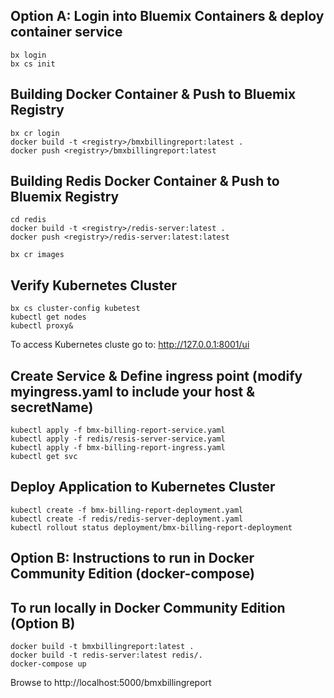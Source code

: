 
## Option A: Login into Bluemix Containers & deploy container service
```
bx login 
bx cs init
```

## Building Docker Container & Push to Bluemix Registry

```
bx cr login
docker build -t <registry>/bmxbillingreport:latest .
docker push <registry>/bmxbillingreport:latest
```

## Building Redis Docker Container & Push to Bluemix Registry
```
cd redis
docker build -t <registry>/redis-server:latest .
docker push <registry>/redis-server:latest:latest

bx cr images
```


## Verify Kubernetes Cluster
```
bx cs cluster-config kubetest
kubectl get nodes
kubectl proxy&
```

To access Kubernetes cluste go to:  http://127.0.0.1:8001/ui

## Create Service & Define ingress point (modify myingress.yaml to include your host & secretName)
```
kubectl apply -f bmx-billing-report-service.yaml
kubectl apply -f redis/resis-server-service.yaml
kubectl apply -f bmx-billing-report-ingress.yaml
kubectl get svc
```


## Deploy Application to Kubernetes Cluster
```
kubectl create -f bmx-billing-report-deployment.yaml
kubectl create -f redis/redis-server-deployment.yaml
kubectl rollout status deployment/bmx-billing-report-deployment
```

## Option B: Instructions to run in Docker Community Edition (docker-compose)
## To run locally in Docker Community Edition (Option B)
```
docker build -t bmxbillingreport:latest .
docker build -t redis-server:latest redis/.
docker-compose up

```
Browse to http://localhost:5000/bmxbillingreport
